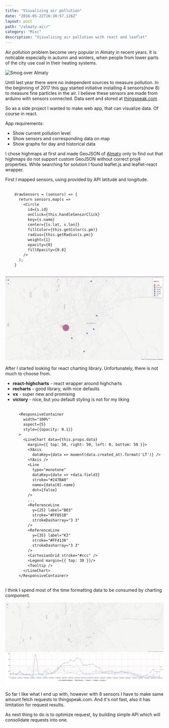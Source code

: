 ```yaml
---
title: "Visualizing air pollution"
date: "2016-05-22T16:30:57.126Z"
layout: post
path: "/almaty-air/"
category: "Misc"
description: "Visualizing air pollution with react and leaflet"
---
```


Air pollution problem become very popular in Almaty in recent years. It is noticable especially in autumn and winters, when people from lower parts of the city use coal in their heating systems.

<img src="https://upload.wikimedia.org/wikipedia/commons/thumb/0/02/Smog_over_Almaty.jpg/640px-Smog_over_Almaty.jpg" alt="Smog over Almaty">

Until last year there were no independent sources to measure pollution. In the beginning of 2017 this [guy](https://www.facebook.com/people/Павел-Александров/) started initiative installing 4 sensors(now 8) to measure fine particles in the air. I believe these sensors are made from arduino with sensors connected. Data sent and stored at [thingspeak.com](thingspeak.com/channels/)

So as a side project I wanted to make web app, that can visualize data. Of course in react.

App requirements:
- Show current pollution level
- Show sensors and corresponding data on map
- Show graphs for day and historical data

I chose highmaps at first and made GeoJSON of [Almaty](https://github.com/akilbekov/almaty.geo.json) only to find out that highmaps do not support custom GeoJSON without correct proj4 properties. While searching for solution I found leaflet.js and leaflet-react wrapper.

First I mapped sensors, using provided by API latitude and longitude.

<pre>
  <code>
    drawSensors = (sensors) => {
      return sensors.map(s =>
        &lt;Circle
          id={s.id}
          onClick={this.handleSensorClick}
          key={s.name}
          center={[s.lat, s.lon]}
          fillColor={this.getColor(s.pm)}
          radius={this.getRadius(s.pm)}
          weight={1}
          opacity={0}
          fillOpacity={0.8}
        />
      );
    }
  </code>
</pre>

<img src="./sensors.jpg" alt="Sensors map">

After I started looking for react charting library. Unfortunately, there is not much to choose from. 

- **react-highcharts** - react wrapper around highcharts
- **recharts** - good library, with nice defaults
- **vx** - super new and promising
- **victory** - nice, but you default styling is not for my liking

<pre>
  <code>
      &ltResponsiveContainer 
        width="100%" 
        aspect={5} 
        style={{opacity: 0.1}}
      >
        &ltLineChart data={this.props.data} 
          margin={{ top: 50, right: 50, left: 0, bottom: 50 }}>
          &ltXAxis 
            dataKey={data => moment(data.created_at).format('LT')} />
          &ltYAxis />
          &ltLine 
            type="monotone" 
            dataKey={data => +data.field3} 
            stroke="#247BA0" 
            name={data[0].name} 
            dot={false} 
          />
          ...
          &ltReferenceLine 
            y={25} label="ВОЗ" 
            stroke="#FF851B" 
            strokeDasharray="3 3" 
          /> 
          &ltReferenceLine 
            y={35} label="КЗ" 
            stroke="#FF4136" 
            strokeDasharray="3 3" 
          /> 
          &ltCartesianGrid stroke="#ccc" />
          &ltLegend margin={{ top: 30 }}/>
          &ltTooltip />
        &lt/LineChart>
      &lt/ResponsiveContainer>
  </code>
</pre>

I think I spend most of the time formatting data to be consumed by charting component.

<img src="./app.jpg" alt="App">

So far I like what I end up with, however with 8 sensors I have to make same amount fetch requests to thingspeak.com. And it's not fast, also it has limitation for request results.

As next thing to do is to optimize request, by building simple API which will consolidate requests into one.
